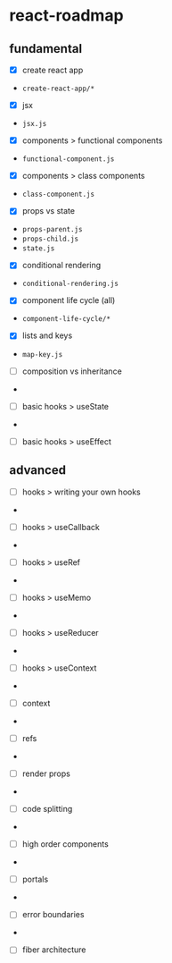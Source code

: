 # react-roadmap

## fundamental

- [x] create react app
* `create-react-app/*`
- [x] jsx
* `jsx.js`
- [x] components > functional components
* `functional-component.js`
- [x] components > class components
* `class-component.js`
- [x] props vs state
* `props-parent.js`
* `props-child.js`
* `state.js`
- [x] conditional rendering
* `conditional-rendering.js`
- [x] component life cycle (all)
* `component-life-cycle/*`
- [x] lists and keys
* `map-key.js`
- [ ] composition vs inheritance
* 
- [ ] basic hooks > useState
* 
- [ ] basic hooks > useEffect


## advanced

- [ ] hooks > writing your own hooks
* 
- [ ] hooks > useCallback
* 
- [ ] hooks > useRef
* 
- [ ] hooks > useMemo
* 
- [ ] hooks > useReducer
* 
- [ ] hooks > useContext
* 
- [ ] context
* 
- [ ] refs
* 
- [ ] render props
* 
- [ ] code splitting
* 
- [ ] high order components
* 
- [ ] portals
* 
- [ ] error boundaries
* 
- [ ] fiber architecture
